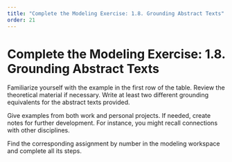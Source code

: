 ```yaml
---
title: "Complete the Modeling Exercise: 1.8. Grounding Abstract Texts"
order: 21
---
```


# Complete the Modeling Exercise: 1.8. Grounding Abstract Texts

Familiarize yourself with the example in the first row of the table. Review the theoretical material if necessary. Write at least two different grounding equivalents for the abstract texts provided.

Give examples from both work and personal projects. If needed, create notes for further development. For instance, you might recall connections with other disciplines.

Find the corresponding assignment by number in the modeling workspace and complete all its steps.